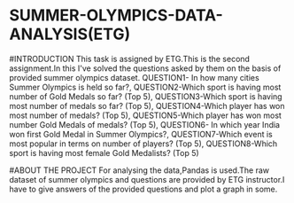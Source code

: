 # SUMMER-OLYMPICS-DATA-ANALYSIS(ETG)

#INTRODUCTION
This task is assigned by ETG.This is the second assignment.In this I've solved the questions asked by them on the basis of provided summer olympics dataset.
QUESTION1- In how many cities Summer Olympics is held so far?,
QUESTION2-Which sport is having most number of Gold Medals so far? (Top 5),
QUESTION3-Which sport is having most number of medals so far? (Top 5),
QUESTION4-Which player has won most number of medals? (Top 5),
QUESTION5-Which player has won most number Gold Medals of medals? (Top 5),
QUESTION6- In which year India won first Gold Medal in Summer Olympics?,
QUESTION7-Which event is most popular in terms on number of players? (Top 5),
QUESTION8-Which sport is having most female Gold Medalists? (Top 5)

#ABOUT THE PROJECT
For analysing the data,Pandas is used.The raw dataset of summer olympics and questions are provided by ETG instructor.I have to give answers of the provided questions and plot a graph in some.
